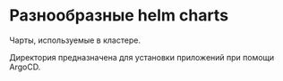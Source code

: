 # Разнообразные helm charts

Чарты, используемые в кластере. 

Директория предназначена для установки приложений при помощи ArgoCD.